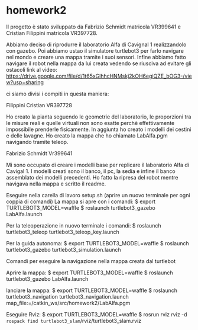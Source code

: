 # homework2

Il progetto è stato sviluppato da Fabrizio Schmidt matricola VR399641 e Cristian Filippini matricola VR397728.

Abbiamo deciso di riprodurre il laboratorio Alfa di Cavignal 1 realizzandolo con gazebo. 
Poi abbiamo ustao il simulatore turtlebot3 per farlo navigare nel mondo e creare una mappa tramite i suoi sensori.
Infine abbiamo fatto navigare il robot nella mappa da lui creata vedendo se riusciva ad evitare gli ostacoli
link al video: https://drive.google.com/file/d/1t65xGlhhcHNMskj2kOH6egiQZE_bOG3-/view?usp=sharing

ci siamo divisi i compiti in questa maniera:

Filippini Cristian
VR397728

Ho creato la pianta seguendo le geometrie del laboratorio, le proporzioni tra le misure reali e quelle virtuali non sono esatte perchè effettivamente impossibile prenderle fisicamente. 
In aggiunta ho creato i modelli dei cestini e delle lavagne. 
Ho creato la mappa che ho chiamato LabAlfa.pgm navigando tramite teleop.

Fabrizio Schmidt
Vr399641

Mi sono occupato di creare i modelli base per replicare il laboratorio Alfa di Cavigal 1. I modelli creati sono il banco, il pc, la sedia e infine il banco assemblato dei modelli precedenti.
Ho fatto la ripresa del robot mentre navigava nella mappa e scritto il readme.


Eseguire nella carella di lavoro setup.sh
(aprire un nuovo terminale per ogni coppia di comandi)
La mappa si apre con i comandi: 
$ export TURTLEBOT3_MODEL=waffle
$ roslaunch turtlebot3_gazebo LabAlfa.launch

Per la teleoperazione in nuovo terminale i comandi:
$ roslaunch turtlebot3_teleop turtlebot3_teleop_key.launch

Per la guida autonoma:
$ export TURTLEBOT3_MODEL=waffle
$ roslaunch turtlebot3_gazebo turtlebot3_simulation.launch

Comandi per eseguire la navigazione nella mappa creata dal turtlebot

Aprire la mappa: 
$ export TURTLEBOT3_MODEL=waffle
$ roslaunch turtlebot3_gazebo LabAlfa.launch

lanciare la mappa:
$ export TURTLEBOT3_MODEL=waffle
$ roslaunch turtlebot3_navigation turtlebot3_navigation.launch map_file:=/catkin_ws/src/homework2/LabAlfa.pgm

Eseguire Rviz:
$ export TURTLEBOT3_MODEL=waffle 
$ rosrun rviz rviz -d `rospack find turtlebot3_slam`/rviz/turtlebot3_slam.rviz
